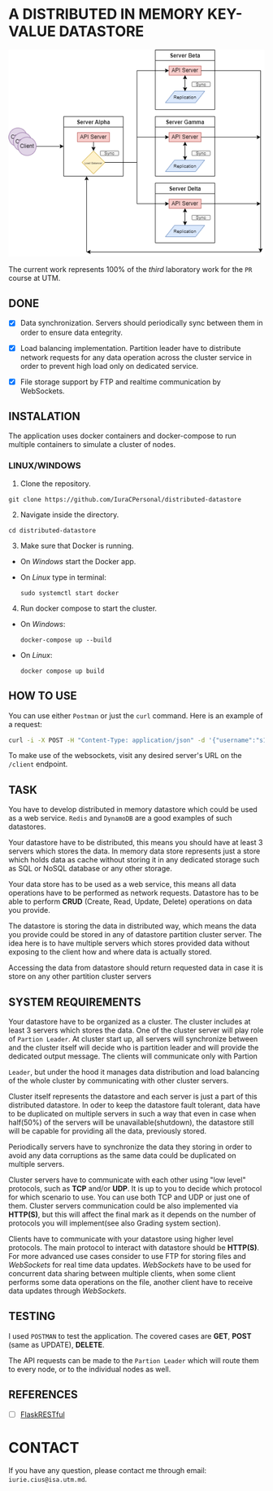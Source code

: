 # A DISTRIBUTED IN MEMORY KEY-VALUE DATASTORE

<img src="./docs/architecture_diagram.png" />

The current work represents 100% of the _third_ laboratory work for the `PR` course at UTM.

## DONE

- [x] Data synchronization. Servers should periodically sync between them in order to ensure data entegrity.
- [x] Load balancing implementation. Partition leader have to distribute network requests for any data operation across the cluster service in order to prevent high load only on dedicated service.
- [x] File storage support by FTP and realtime communication by WebSockets.


## INSTALATION

The application uses docker containers and docker-compose to run multiple containers to simulate a cluster of nodes.

### LINUX/WINDOWS

1. Clone the repository.

```
git clone https://github.com/IuraCPersonal/distributed-datastore
```

2. Navigate inside the directory.

```
cd distributed-datastore
```

3. Make sure that Docker is running.

  - On _Windows_ start the Docker app.
  - On _Linux_ type in terminal:

    ```
    sudo systemctl start docker
    ```

4. Run docker compose to start the cluster.

  - On _Windows_:
    ```
    docker-compose up --build
    ```
  - On _Linux_:
    ```
    docker compose up build
    ```

## HOW TO USE

You can use either `Postman` or just the `curl` command. Here is an example of a request:

```bash
curl -i -X POST -H "Content-Type: application/json" -d '{"username":"s1mpi", "password":"faf"}' http://127.0.0.1:3000
```

To make use of the websockets, visit any desired server's URL on the `/client` endpoint.

## TASK

You have to develop distributed in memory datastore which could be used as a web service. `Redis` and `DynamoDB` are a
good examples of such datastores.

Your datastore have to be distributed, this means you should have at least 3 servers which stores the data. In memory data store represents just a store which holds data as cache without storing it in any dedicated storage such as SQL or NoSQL
database or any other storage.

Your data store has to be used as a web service, this means all data operations have to be performed as network requests. Datastore has to be able to perform __CRUD__ (Create, Read, Update, Delete) operations on data you provide.

The datastore is storing the data in distributed way, which means the data you provide could be stored in any of datastore partition cluster server. The idea here is to have multiple servers which stores provided data without exposing to the client how and where data is actually stored.

Accessing the data from datastore should return requested data in case it is store on any other partition cluster servers

## SYSTEM REQUIREMENTS

Your datastore have to be organized as a cluster. The cluster includes at least 3 servers which stores the data. One of the cluster server will play role of `Partion Leader`. At cluster start up, all servers will synchronize between and the cluster itself will decide who is partition leader and will provide the dedicated output message. The clients will communicate only with Partion

`Leader`, but under the hood it manages data distribution and load balancing of the whole cluster by communicating with other cluster servers.

Cluster itself represents the datastore and each server is just a part of this distributed datastore. In oder to keep the datastore fault tolerant, data have to be duplicated on multiple servers in such a way that even in case when half(50%) of the servers will be unavailable(shutdown), the datastore still will be capable for providing all the data, previously stored.

Periodically servers have to synchronize the data they storing in order to avoid any data corruptions as the same data could be duplicated on multiple servers.

Cluster servers have to communicate with each other using "low level" protocols, such as __TCP__ and/or __UDP__. It is up to you to decide which protocol for which scenario to use. You can use both TCP and UDP or just one of them. Cluster servers communication could be also implemented via __HTTP(S)__, but this will affect the final mark as it depends on the number of protocols you will implement(see also Grading system section).

Clients have to communicate with your datastore using higher level protocols. The main protocol to interact with datastore should be __HTTP(S)__. For more advanced use cases consider to use FTP for storing files and _WebSockets_ for real time data updates. _WebSockets_ have to be used for concurrent data sharing between multiple clients, when some client performs some data operations on the file, another client have to receive data updates through _WebSockets_.

## TESTING

I used `POSTMAN` to test the application. The covered cases are __GET__, __POST__ (same as UPDATE), __DELETE__.

The API requests can be made to the `Partion Leader` which will route them to every node, or to the individual nodes as well.

## REFERENCES

- [ ] [FlaskRESTful](https://flask-restful.readthedocs.io/en/latest/)

# CONTACT

If you have any question, please contact me through email: `iurie.cius@isa.utm.md`.